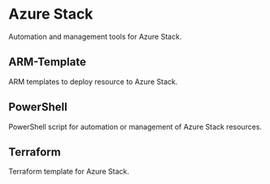 # Azure Stack
Automation and management tools for Azure Stack.

## ARM-Template
ARM templates to deploy resource to Azure Stack.

## PowerShell
PowerShell script for automation or management of Azure Stack resources.

## Terraform
Terraform template for Azure Stack. 